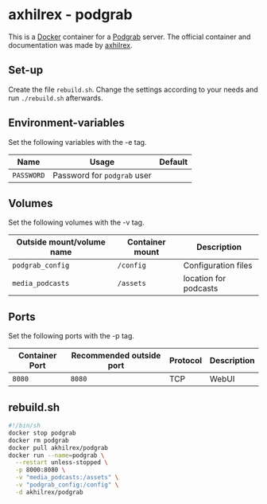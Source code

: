 # axhilrex - podgrab

This is a [Docker](/wiki/docker.md) container for a [Podgrab](../podgrab.md)
server.
The official container and documentation was made by
[axhilrex](https://github.com/akhilrex/podgrab).

## Set-up

Create the file `rebuild.sh`.
Change the settings according to your needs and run `./rebuild.sh` afterwards.

## Environment-variables

Set the following variables with the -e tag.

| Name       | Usage                         | Default |
| ---------- | ----------------------------- | ------- |
| `PASSWORD` | Password for `podgrab` user   |         |

## Volumes

Set the following volumes with the -v tag.

| Outside mount/volume name | Container mount | Description             |
| ------------------------- | --------------- | ----------------------- |
| `podgrab_config`          | `/config`       | Configuration files     |
| `media_podcasts`          | `/assets`       | location for podcasts   |

## Ports

Set the following ports with the -p tag.

| Container Port | Recommended outside port | Protocol | Description |
| -------------- | ------------------------ | -------- | ----------- |
| `8080`         | `8080`                   | TCP      | WebUI       |

## rebuild.sh

```sh
#!/bin/sh
docker stop podgrab
docker rm podgrab
docker pull akhilrex/podgrab
docker run --name=podgrab \
  --restart unless-stopped \
  -p 8000:8080 \
  -v "media_podcasts:/assets" \
  -v "podgrab_config:/config" \
  -d akhilrex/podgrab
```
